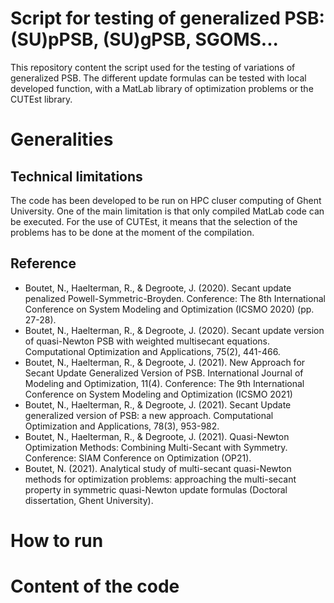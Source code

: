 # Script for testing of generalized PSB: (SU)pPSB, (SU)gPSB, SGOMS...

This repository content the script used for the testing of variations of generalized PSB. The different update formulas can be tested with local developed function, with a MatLab library of optimization problems or the CUTEst library. 


# Generalities

## Technical limitations

The code has been developed to be run on HPC cluser computing of Ghent University. One of the main limitation is that only compiled MatLab code can be executed. For the use of CUTEst, it means that the selection of the problems has to be done at the moment of the compilation.


## Reference

- Boutet, N., Haelterman, R., & Degroote, J. (2020). Secant update penalized Powell-Symmetric-Broyden. Conference: The 8th International Conference on System Modeling and Optimization (ICSMO 2020) (pp. 27-28).
- Boutet, N., Haelterman, R., & Degroote, J. (2020). Secant update version of quasi-Newton PSB with weighted multisecant equations. Computational Optimization and Applications, 75(2), 441-466.
- Boutet, N., Haelterman, R., & Degroote, J. (2021). New Approach for Secant Update Generalized Version of PSB. International Journal of Modeling and Optimization, 11(4). Conference: The 9th International Conference on System Modeling and Optimization (ICSMO 2021)
- Boutet, N., Haelterman, R., & Degroote, J. (2021). Secant Update generalized version of PSB: a new approach. Computational Optimization and Applications, 78(3), 953-982.
- Boutet, N., Haelterman, R., & Degroote, J. (2021). Quasi-Newton Optimization Methods: Combining Multi-Secant with Symmetry. Conference: SIAM Conference on Optimization (OP21).
- Boutet, N. (2021). Analytical study of multi-secant quasi-Newton methods for optimization problems: approaching the multi-secant property in symmetric quasi-Newton update formulas (Doctoral dissertation, Ghent University).


# How to run

# Content of the code
